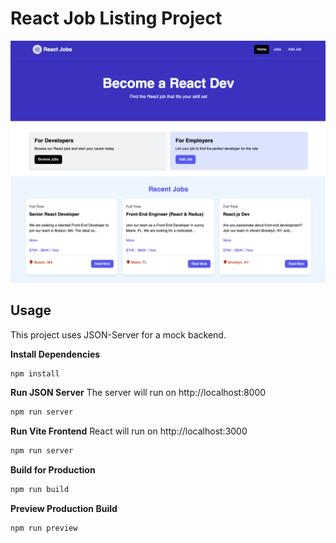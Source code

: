 # React Job Listing Project
![demo](src/assets/images/image.png)

## Usage
This project uses JSON-Server for a mock backend.

**Install Dependencies**
```bash
npm install
```

**Run JSON Server**
The server will run on http://localhost:8000

```bash
npm run server
```

**Run Vite Frontend**
React will run on http://localhost:3000

```bash
npm run server
```

**Build for Production**
```bash
npm run build
```

**Preview Production Build**
```bash
npm run preview
```
